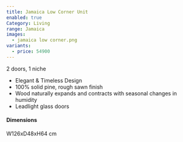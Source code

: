 ```yaml
---
title: Jamaica Low Corner Unit
enabled: true
Category: Living
range: Jamaica
images:
  - jamaica low corner.png
variants:
  - price: 54900
---
```


2 doors, 1 niche

* Elegant & Timeless Design
* 100% solid pine, rough sawn finish
* Wood naturally expands and contracts with seasonal changes in humidity
* Leadlight glass doors

#### Dimensions

W126xD48xH64 cm
